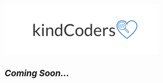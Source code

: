 ![kindCoders name and logo](https://github.com/kindCoders/kindCoders.github.io/blob/master/assets/kindCodersNameLogo.png)
# _Coming Soon..._
